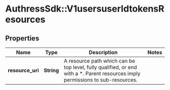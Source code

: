# AuthressSdk::V1usersuserIdtokensResources

## Properties
Name | Type | Description | Notes
------------ | ------------- | ------------- | -------------
**resource_uri** | **String** | A resource path which can be top level, fully qualified, or end with a *. Parent resources imply permissions to sub-resources. | 

